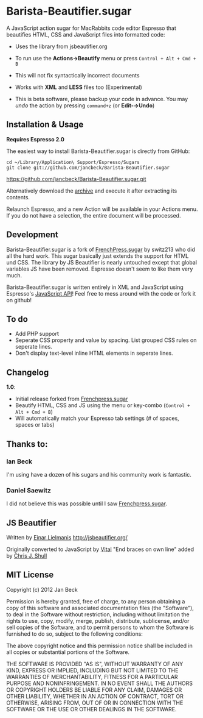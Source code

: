 # Barista-Beautifier.sugar

A JavaScript action sugar for MacRabbits code editor Espresso that beautifies HTML, CSS and JavaScript files into formatted code:

* Uses the library from jsbeautifier.org

* To run use the **Actions→Beautify** menu or press `Control + Alt + Cmd + B`

* This will not fix syntactically incorrect documents

* Works with **XML** and **LESS** files too (Experimental)

* This is beta software, please backup your code in advance. You may _undo_ the action by pressing `command+z` (or **Edit-→Undo**)

## Installation & Usage

**Requires Espresso 2.0**

The easiest way to install Barista-Beautifier.sugar is directly from GitHub:

    cd ~/Library/Application\ Support/Espresso/Sugars
    git clone git://github.com/jancbeck/Barista-Beautifier.sugar

https://github.com/jancbeck/Barista-Beautifier.sugar.git

Alternatively download the [archive](https://github.com/jancbeck/Barista-Beautifier.sugar/zipball/master) and execute it after extracting its contents.

Relaunch Espresso, and a new Action will be available in your Actions menu.
If you do not have a selection, the entire document will be processed.

## Development

Barista-Beautifier.sugar is a fork of [FrenchPress.sugar](http://github.com/switz213/FrenchPress.sugar) by switz213 who did all the hard work. This sugar basically just extends the support for HTML und CSS. The library by JS Beautifier is nearly untouched except that global variables JS have been removed. Espresso doesn't seem to like them very much.

Barista-Beautifier.sugar is written entirely in XML and JavaScript using Espresso's [JavaScript API](http://wiki.macrabbit.com/index/JavaScriptActions/)! Feel free to mess around with the code or fork it on github!

## To do
* Add PHP support
* Seperate CSS property and value by spacing. List grouped CSS rules on seperate lines.
* Don't display text-level inline HTML elements in seperate lines.

## Changelog

**1.0**:

* Initial release forked from [Frenchpress.sugar](http://github.com/switz213/FrenchPress.sugar)
* Beautify HTML, CSS and JS using the menu or key-combo (`Control + Alt + Cmd + B`)
* Will automatically match your Espresso tab settings (# of spaces, spaces or tabs)

## Thanks to:

### Ian Beck

I'm using have a dozen of his sugars and his community work is fantastic.

### Daniel Saewitz

I did not believe this was possible until I saw [Frenchpress.sugar](http://github.com/switz213/FrenchPress.sugar).

## JS Beautifier

Written by [Einar Lielmanis](mailto:einar@jsbeautifier.org)
	http://jsbeautifier.org/

Originally converted to JavaScript by [Vital](mailto:vital76@gmail.com)
"End braces on own line" added by [Chris J. Shull](mailto:chrisjshull@gmail.com)

## MIT License

Copyright (c) 2012 Jan Beck

Permission is hereby granted, free of charge, to any person obtaining a copy of this software and associated documentation files (the "Software"), to deal in the Software without restriction, including without limitation the rights to use, copy, modify, merge, publish, distribute, sublicense, and/or sell copies of the Software, and to permit persons to whom the Software is furnished to do so, subject to the following conditions:

The above copyright notice and this permission notice shall be included in all copies or substantial portions of the Software.

THE SOFTWARE IS PROVIDED "AS IS", WITHOUT WARRANTY OF ANY KIND, EXPRESS OR IMPLIED, INCLUDING BUT NOT LIMITED TO THE WARRANTIES OF MERCHANTABILITY, FITNESS FOR A PARTICULAR PURPOSE AND NONINFRINGEMENT. IN NO EVENT SHALL THE AUTHORS OR COPYRIGHT HOLDERS BE LIABLE FOR ANY CLAIM, DAMAGES OR OTHER LIABILITY, WHETHER IN AN ACTION OF CONTRACT, TORT OR OTHERWISE, ARISING FROM, OUT OF OR IN CONNECTION WITH THE SOFTWARE OR THE USE OR OTHER DEALINGS IN THE SOFTWARE.
